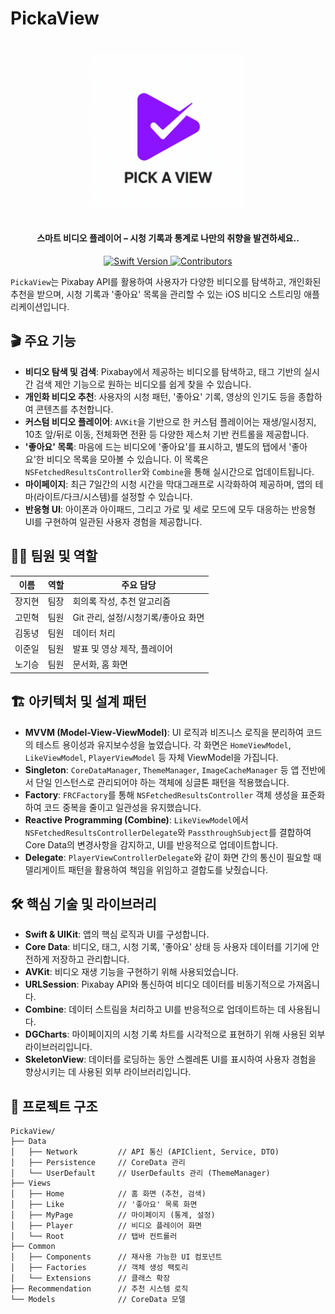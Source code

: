 # PickaView
<h1 align="center">

   

<p align="center">
  <img src="./docs/ScreenShots/appLogo.PNG" width="250px">

</p>

<h4 align="center"> 스마트 비디오 플레이어 – 시청 기록과 통계로 나만의 취향을 발견하세요..</h4>
<p align="center">
  <a href="https://swift.org">
    <img src="https://img.shields.io/badge/Swift-6.0-orange?logo=swift" alt="Swift Version" />
  </a>
  <a href="https://github.com/rlarjsdn3/EST-2th-Team2-Project/graphs/contributors">
    <img src="https://img.shields.io/github/contributors/rlarjsdn3/EST-2th-Team2-Project?color=blue" alt="Contributors" />
  </a>
  <br/>
 
</p>

`PickaView`는 Pixabay API를 활용하여 사용자가 다양한 비디오를 탐색하고, 개인화된 추천을 받으며, 시청 기록과 '좋아요' 목록을 관리할 수 있는 iOS 비디오 스트리밍 애플리케이션입니다.

## 🎬 주요 기능

* **비디오 탐색 및 검색**: Pixabay에서 제공하는 비디오를 탐색하고, 태그 기반의 실시간 검색 제안 기능으로 원하는 비디오를 쉽게 찾을 수 있습니다.
* **개인화 비디오 추천**: 사용자의 시청 패턴, '좋아요' 기록, 영상의 인기도 등을 종합하여 콘텐츠를 추천합니다.
* **커스텀 비디오 플레이어**: `AVKit`을 기반으로 한 커스텀 플레이어는 재생/일시정지, 10초 앞/뒤로 이동, 전체화면 전환 등 다양한 제스처 기반 컨트롤을 제공합니다.
* **'좋아요' 목록**: 마음에 드는 비디오에 '좋아요'를 표시하고, 별도의 탭에서 '좋아요'한 비디오 목록을 모아볼 수 있습니다. 이 목록은 `NSFetchedResultsController`와 `Combine`을 통해 실시간으로 업데이트됩니다.
* **마이페이지**: 최근 7일간의 시청 시간을 막대그래프로 시각화하여 제공하며, 앱의 테마(라이트/다크/시스템)를 설정할 수 있습니다.
* **반응형 UI**: 아이폰과 아이패드, 그리고 가로 및 세로 모드에 모두 대응하는 반응형 UI를 구현하여 일관된 사용자 경험을 제공합니다.

## 👨‍💻 팀원 및 역할

| 이름 | 역할 | 주요 담당 |
| --- | --- | --- |
| 장지현 | 팀장 | 회의록 작성, 추천 알고리즘 |
| 고민혁 | 팀원 | Git 관리, 설정/시청기록/좋아요 화면 |
| 김동녕 | 팀원 | 데이터 처리 |
| 이준일 | 팀원 | 발표 및 영상 제작, 플레이어 |
| 노기승 | 팀원 | 문서화, 홈 화면 |

## 🏗️ 아키텍처 및 설계 패턴

* **MVVM (Model-View-ViewModel)**: UI 로직과 비즈니스 로직을 분리하여 코드의 테스트 용이성과 유지보수성을 높였습니다. 각 화면은 `HomeViewModel`, `LikeViewModel`, `PlayerViewModel` 등 자체 ViewModel을 가집니다.
* **Singleton**: `CoreDataManager`, `ThemeManager`, `ImageCacheManager` 등 앱 전반에서 단일 인스턴스로 관리되어야 하는 객체에 싱글톤 패턴을 적용했습니다.
* **Factory**: `FRCFactory`를 통해 `NSFetchedResultsController` 객체 생성을 표준화하여 코드 중복을 줄이고 일관성을 유지했습니다.
* **Reactive Programming (Combine)**: `LikeViewModel`에서 `NSFetchedResultsControllerDelegate`와 `PassthroughSubject`를 결합하여 Core Data의 변경사항을 감지하고, UI를 반응적으로 업데이트합니다.
* **Delegate**: `PlayerViewControllerDelegate`와 같이 화면 간의 통신이 필요할 때 델리게이트 패턴을 활용하여 책임을 위임하고 결합도를 낮췄습니다.

## 🛠️ 핵심 기술 및 라이브러리

* **Swift & UIKit**: 앱의 핵심 로직과 UI를 구성합니다.
* **Core Data**: 비디오, 태그, 시청 기록, '좋아요' 상태 등 사용자 데이터를 기기에 안전하게 저장하고 관리합니다.
* **AVKit**: 비디오 재생 기능을 구현하기 위해 사용되었습니다.
* **URLSession**: Pixabay API와 통신하여 비디오 데이터를 비동기적으로 가져옵니다.
* **Combine**: 데이터 스트림을 처리하고 UI를 반응적으로 업데이트하는 데 사용됩니다.
* **DGCharts**: 마이페이지의 시청 기록 차트를 시각적으로 표현하기 위해 사용된 외부 라이브러리입니다.
* **SkeletonView**: 데이터를 로딩하는 동안 스켈레톤 UI를 표시하여 사용자 경험을 향상시키는 데 사용된 외부 라이브러리입니다.

## 📂 프로젝트 구조

```
PickaView/
├── Data
│   ├── Network         // API 통신 (APIClient, Service, DTO)
│   ├── Persistence     // CoreData 관리
│   └── UserDefault     // UserDefaults 관리 (ThemeManager)
├── Views
│   ├── Home            // 홈 화면 (추천, 검색)
│   ├── Like            // '좋아요' 목록 화면
│   ├── MyPage          // 마이페이지 (통계, 설정)
│   ├── Player          // 비디오 플레이어 화면
│   └── Root            // 탭바 컨트롤러
├── Common
│   ├── Components      // 재사용 가능한 UI 컴포넌트
│   ├── Factories       // 객체 생성 팩토리
│   └── Extensions      // 클래스 확장
├── Recommendation      // 추천 시스템 로직
└── Models              // CoreData 모델
```
